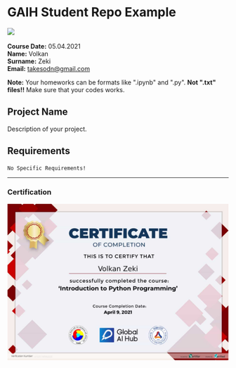 # GAIH Student Repo Example
![](img/newlogo.png)

**Course Date:** 05.04.2021  
**Name:** Volkan  
**Surname:** Zeki  
**Email:** takesodn@gmail.com  

**Note:** Your homeworks can be formats like ".ipynb" and ".py". **Not ".txt" files!!** Make sure that your codes works.  

## Project Name
Description of your project.

## Requirements
```
No Specific Requirements!
```
---

### Certification
![](img/TopLearnerCertificate.png)

